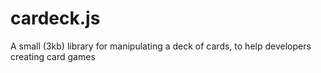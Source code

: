 # cardeck.js
A small (3kb) library for manipulating a deck of cards, to help developers creating card games

